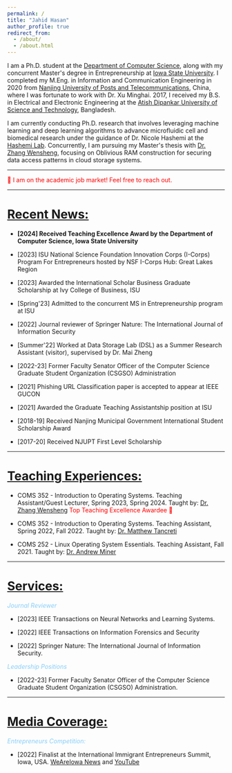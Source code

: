 ```yaml
---
permalink: /
title: "Jahid Hasan"
author_profile: true
redirect_from: 
  - /about/
  - /about.html
---
```


I am a Ph.D. student at the [Department of Computer Science](https://www.cs.iastate.edu/), along with my concurrent Master's degree in Entrepreneurship at [Iowa State University](https://www.iastate.edu/). I completed my M.Eng. in Information and Communication Engineering in 2020 from [Nanjing University of Posts and Telecommunications](https://www.njupt.edu.cn/), China, where I was fortunate to work with Dr. Xu Minghai. 2017, I received my B.S. in Electrical and Electronic Engineering at the [Atish Dipankar University of Science and Technology](https://www.adust.edu.bd/), Bangladesh.

I am currently conducting Ph.D. research that involves leveraging machine learning and deep learning algorithms to advance microfluidic cell and biomedical research under the guidance of Dr. Nicole Hashemi at the [Hashemi Lab](https://web.me.iastate.edu/hashemi/). Concurrently, I am pursuing my Master's thesis with [Dr. Zhang Wensheng](https://www.cs.iastate.edu/wzhang), focusing on Oblivious RAM construction for securing data access patterns in cloud storage systems.

---

<span style="color:red"> 💼 I am on the academic job market! Feel free to reach out.</span>

---

<ins>Recent News:</ins>
======
- __[2024] Received Teaching Excellence Award by the Department of Computer Science, Iowa State University__

- [2023] ISU National Science Foundation Innovation Corps (I-Corps) Program For Entrepreneurs hosted by NSF I-Corps Hub: Great Lakes Region

- [2023] Awarded the International Scholar Business Graduate Scholarship at Ivy College of Business, ISU

- [Spring'23] Admitted to the concurrent MS in Entrepreneurship program at ISU

- [2022] Journal reviewer of Springer Nature: The International Journal of Information Security

- [Summer'22] Worked at Data Storage Lab (DSL) as a Summer Research Assistant (visitor), supervised by Dr. Mai Zheng

- [2022-23] Former Faculty Senator Officer of the Computer Science Graduate Student Organization (CSGSO) Administration 

- [2021] Phishing URL Classification paper is accepted to appear at IEEE GUCON

- [2021] Awarded the Graduate Teaching Assistantship position at ISU

- [2018-19] Received Nanjing Municipal Government International Student Scholarship Award

- [2017-20] Received NJUPT First Level Scholarship

---

<ins>Teaching Experiences:</ins>
======

- COMS 352 - Introduction to Operating Systems. Teaching Assistant/Guest Lecturer, Spring 2023, Spring 2024. Taught by: [Dr. Zhang Wensheng](https://www.cs.iastate.edu/wzhang) <span style="color:red">Top Teaching Excellence Awardee 🎊</span>

- COMS 352 - Introduction to Operating Systems. Teaching Assistant, Spring 2022, Fall 2022. Taught by: [Dr. Matthew Tancreti](https://faculty.sites.iastate.edu/tancreti/)

- COMS 252 - Linux Operating System Essentials. Teaching Assistant, Fall 2021. Taught by: [Dr. Andrew Miner](https://www.cs.iastate.edu/asminer)

---

<ins>Services:</ins>
======

<span style="color:lightskyblue"> _Journal Reviewer_ </span>

- [2023] IEEE Transactions on Neural Networks and Learning Systems.

- [2022] IEEE Transactions on Information Forensics and Security

- [2022] Springer Nature: The International Journal of Information Security.


<span style="color:lightskyblue"> _Leadership Positions_ </span>

- [2022-23] Former Faculty Senator Officer of the Computer Science Graduate Student Organization (CSGSO) Administration.

---

<ins>Media Coverage:</ins>
======

<span style="color:lightskyblue"> _Entrepreneurs Competition:_ </span>

- [2022] Finalist at the International Immigrant Entrepreneurs Summit, Iowa, USA. [WeAreIowa News](https://www.weareiowa.com/article/news/local/entrepreneurs-summit-education-immigrant-business-owners-iowa-des-moines/524-8c350764-4e40-41bd-80e5-2a9f114804aa) and [YouTube](https://www.youtube.com/watch?v=cAgYhMkLVyk)




<!-- This is the front page of a website that is powered by the [Academic Pages template](https://github.com/academicpages/academicpages.github.io) and hosted on GitHub pages. [GitHub pages](https://pages.github.com) is a free service in which websites are built and hosted from code and data stored in a GitHub repository, automatically updating when a new commit is made to the respository. This template was forked from the [Minimal Mistakes Jekyll Theme](https://mmistakes.github.io/minimal-mistakes/) created by Michael Rose, and then extended to support the kinds of content that academics have: publications, talks, teaching, a portfolio, blog posts, and a dynamically-generated CV. You can fork [this repository](https://github.com/academicpages/academicpages.github.io) right now, modify the configuration and markdown files, add your own PDFs and other content, and have your own site for free, with no ads! An older version of this template powers my own personal website at [stuartgeiger.com](http://stuartgeiger.com), which uses [this Github repository](https://github.com/staeiou/staeiou.github.io).

A data-driven personal website
======
Like many other Jekyll-based GitHub Pages templates, Academic Pages makes you separate the website's content from its form. The content & metadata of your website are in structured markdown files, while various other files constitute the theme, specifying how to transform that content & metadata into HTML pages. You keep these various markdown (.md), YAML (.yml), HTML, and CSS files in a public GitHub repository. Each time you commit and push an update to the repository, the [GitHub pages](https://pages.github.com/) service creates static HTML pages based on these files, which are hosted on GitHub's servers free of charge.

Many of the features of dynamic content management systems (like Wordpress) can be achieved in this fashion, using a fraction of the computational resources and with far less vulnerability to hacking and DDoSing. You can also modify the theme to your heart's content without touching the content of your site. If you get to a point where you've broken something in Jekyll/HTML/CSS beyond repair, your markdown files describing your talks, publications, etc. are safe. You can rollback the changes or even delete the repository and start over -- just be sure to save the markdown files! Finally, you can also write scripts that process the structured data on the site, such as [this one](https://github.com/academicpages/academicpages.github.io/blob/master/talkmap.ipynb) that analyzes metadata in pages about talks to display [a map of every location you've given a talk](https://academicpages.github.io/talkmap.html).

Getting started
======
1. Register a GitHub account if you don't have one and confirm your e-mail (required!)
1. Fork [this repository](https://github.com/academicpages/academicpages.github.io) by clicking the "fork" button in the top right. 
1. Go to the repository's settings (rightmost item in the tabs that start with "Code", should be below "Unwatch"). Rename the repository "[your GitHub username].github.io", which will also be your website's URL.
1. Set site-wide configuration and create content & metadata (see below -- also see [this set of diffs](http://archive.is/3TPas) showing what files were changed to set up [an example site](https://getorg-testacct.github.io) for a user with the username "getorg-testacct")
1. Upload any files (like PDFs, .zip files, etc.) to the files/ directory. They will appear at https://[your GitHub username].github.io/files/example.pdf.  
1. Check status by going to the repository settings, in the "GitHub pages" section

Site-wide configuration
------
The main configuration file for the site is in the base directory in [_config.yml](https://github.com/academicpages/academicpages.github.io/blob/master/_config.yml), which defines the content in the sidebars and other site-wide features. You will need to replace the default variables with ones about yourself and your site's github repository. The configuration file for the top menu is in [_data/navigation.yml](https://github.com/academicpages/academicpages.github.io/blob/master/_data/navigation.yml). For example, if you don't have a portfolio or blog posts, you can remove those items from that navigation.yml file to remove them from the header. 

Create content & metadata
------
For site content, there is one markdown file for each type of content, which are stored in directories like _publications, _talks, _posts, _teaching, or _pages. For example, each talk is a markdown file in the [_talks directory](https://github.com/academicpages/academicpages.github.io/tree/master/_talks). At the top of each markdown file is structured data in YAML about the talk, which the theme will parse to do lots of cool stuff. The same structured data about a talk is used to generate the list of talks on the [Talks page](https://academicpages.github.io/talks), each [individual page](https://academicpages.github.io/talks/2012-03-01-talk-1) for specific talks, the talks section for the [CV page](https://academicpages.github.io/cv), and the [map of places you've given a talk](https://academicpages.github.io/talkmap.html) (if you run this [python file](https://github.com/academicpages/academicpages.github.io/blob/master/talkmap.py) or [Jupyter notebook](https://github.com/academicpages/academicpages.github.io/blob/master/talkmap.ipynb), which creates the HTML for the map based on the contents of the _talks directory).

**Markdown generator**

I have also created [a set of Jupyter notebooks](https://github.com/academicpages/academicpages.github.io/tree/master/markdown_generator
) that converts a CSV containing structured data about talks or presentations into individual markdown files that will be properly formatted for the Academic Pages template. The sample CSVs in that directory are the ones I used to create my own personal website at stuartgeiger.com. My usual workflow is that I keep a spreadsheet of my publications and talks, then run the code in these notebooks to generate the markdown files, then commit and push them to the GitHub repository.

How to edit your site's GitHub repository
------
Many people use a git client to create files on their local computer and then push them to GitHub's servers. If you are not familiar with git, you can directly edit these configuration and markdown files directly in the github.com interface. Navigate to a file (like [this one](https://github.com/academicpages/academicpages.github.io/blob/master/_talks/2012-03-01-talk-1.md) and click the pencil icon in the top right of the content preview (to the right of the "Raw | Blame | History" buttons). You can delete a file by clicking the trashcan icon to the right of the pencil icon. You can also create new files or upload files by navigating to a directory and clicking the "Create new file" or "Upload files" buttons. 

Example: editing a markdown file for a talk
![Editing a markdown file for a talk](/images/editing-talk.png)

For more info
------
More info about configuring Academic Pages can be found in [the guide](https://academicpages.github.io/markdown/). The [guides for the Minimal Mistakes theme](https://mmistakes.github.io/minimal-mistakes/docs/configuration/) (which this theme was forked from) might also be helpful. -->
